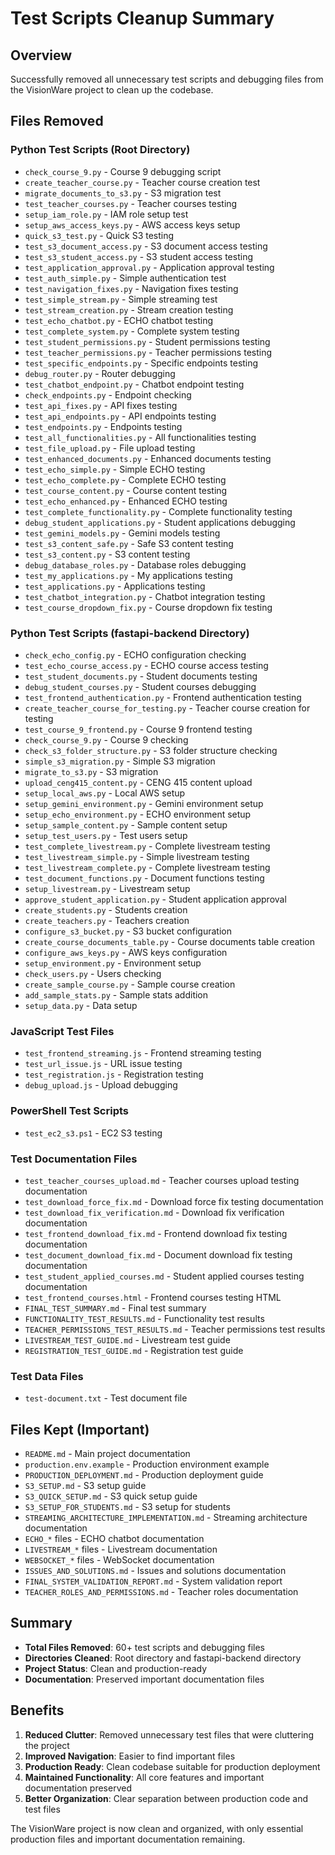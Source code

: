 # Test Scripts Cleanup Summary

## Overview
Successfully removed all unnecessary test scripts and debugging files from the VisionWare project to clean up the codebase.

## Files Removed

### Python Test Scripts (Root Directory)
- `check_course_9.py` - Course 9 debugging script
- `create_teacher_course.py` - Teacher course creation test
- `migrate_documents_to_s3.py` - S3 migration test
- `test_teacher_courses.py` - Teacher courses testing
- `setup_iam_role.py` - IAM role setup test
- `setup_aws_access_keys.py` - AWS access keys setup
- `quick_s3_test.py` - Quick S3 testing
- `test_s3_document_access.py` - S3 document access testing
- `test_s3_student_access.py` - S3 student access testing
- `test_application_approval.py` - Application approval testing
- `test_auth_simple.py` - Simple authentication test
- `test_navigation_fixes.py` - Navigation fixes testing
- `test_simple_stream.py` - Simple streaming test
- `test_stream_creation.py` - Stream creation testing
- `test_echo_chatbot.py` - ECHO chatbot testing
- `test_complete_system.py` - Complete system testing
- `test_student_permissions.py` - Student permissions testing
- `test_teacher_permissions.py` - Teacher permissions testing
- `test_specific_endpoints.py` - Specific endpoints testing
- `debug_router.py` - Router debugging
- `test_chatbot_endpoint.py` - Chatbot endpoint testing
- `check_endpoints.py` - Endpoint checking
- `test_api_fixes.py` - API fixes testing
- `test_api_endpoints.py` - API endpoints testing
- `test_endpoints.py` - Endpoints testing
- `test_all_functionalities.py` - All functionalities testing
- `test_file_upload.py` - File upload testing
- `test_enhanced_documents.py` - Enhanced documents testing
- `test_echo_simple.py` - Simple ECHO testing
- `test_echo_complete.py` - Complete ECHO testing
- `test_course_content.py` - Course content testing
- `test_echo_enhanced.py` - Enhanced ECHO testing
- `test_complete_functionality.py` - Complete functionality testing
- `debug_student_applications.py` - Student applications debugging
- `test_gemini_models.py` - Gemini models testing
- `test_s3_content_safe.py` - Safe S3 content testing
- `test_s3_content.py` - S3 content testing
- `debug_database_roles.py` - Database roles debugging
- `test_my_applications.py` - My applications testing
- `test_applications.py` - Applications testing
- `test_chatbot_integration.py` - Chatbot integration testing
- `test_course_dropdown_fix.py` - Course dropdown fix testing

### Python Test Scripts (fastapi-backend Directory)
- `check_echo_config.py` - ECHO configuration checking
- `test_echo_course_access.py` - ECHO course access testing
- `test_student_documents.py` - Student documents testing
- `debug_student_courses.py` - Student courses debugging
- `test_frontend_authentication.py` - Frontend authentication testing
- `create_teacher_course_for_testing.py` - Teacher course creation for testing
- `test_course_9_frontend.py` - Course 9 frontend testing
- `check_course_9.py` - Course 9 checking
- `check_s3_folder_structure.py` - S3 folder structure checking
- `simple_s3_migration.py` - Simple S3 migration
- `migrate_to_s3.py` - S3 migration
- `upload_ceng415_content.py` - CENG 415 content upload
- `setup_local_aws.py` - Local AWS setup
- `setup_gemini_environment.py` - Gemini environment setup
- `setup_echo_environment.py` - ECHO environment setup
- `setup_sample_content.py` - Sample content setup
- `setup_test_users.py` - Test users setup
- `test_complete_livestream.py` - Complete livestream testing
- `test_livestream_simple.py` - Simple livestream testing
- `test_livestream_complete.py` - Complete livestream testing
- `test_document_functions.py` - Document functions testing
- `setup_livestream.py` - Livestream setup
- `approve_student_application.py` - Student application approval
- `create_students.py` - Students creation
- `create_teachers.py` - Teachers creation
- `configure_s3_bucket.py` - S3 bucket configuration
- `create_course_documents_table.py` - Course documents table creation
- `configure_aws_keys.py` - AWS keys configuration
- `setup_environment.py` - Environment setup
- `check_users.py` - Users checking
- `create_sample_course.py` - Sample course creation
- `add_sample_stats.py` - Sample stats addition
- `setup_data.py` - Data setup

### JavaScript Test Files
- `test_frontend_streaming.js` - Frontend streaming testing
- `test_url_issue.js` - URL issue testing
- `test_registration.js` - Registration testing
- `debug_upload.js` - Upload debugging

### PowerShell Test Scripts
- `test_ec2_s3.ps1` - EC2 S3 testing

### Test Documentation Files
- `test_teacher_courses_upload.md` - Teacher courses upload testing documentation
- `test_download_force_fix.md` - Download force fix testing documentation
- `test_download_fix_verification.md` - Download fix verification documentation
- `test_frontend_download_fix.md` - Frontend download fix testing documentation
- `test_document_download_fix.md` - Document download fix testing documentation
- `test_student_applied_courses.md` - Student applied courses testing documentation
- `test_frontend_courses.html` - Frontend courses testing HTML
- `FINAL_TEST_SUMMARY.md` - Final test summary
- `FUNCTIONALITY_TEST_RESULTS.md` - Functionality test results
- `TEACHER_PERMISSIONS_TEST_RESULTS.md` - Teacher permissions test results
- `LIVESTREAM_TEST_GUIDE.md` - Livestream test guide
- `REGISTRATION_TEST_GUIDE.md` - Registration test guide

### Test Data Files
- `test-document.txt` - Test document file

## Files Kept (Important)
- `README.md` - Main project documentation
- `production.env.example` - Production environment example
- `PRODUCTION_DEPLOYMENT.md` - Production deployment guide
- `S3_SETUP.md` - S3 setup guide
- `S3_QUICK_SETUP.md` - S3 quick setup guide
- `S3_SETUP_FOR_STUDENTS.md` - S3 setup for students
- `STREAMING_ARCHITECTURE_IMPLEMENTATION.md` - Streaming architecture documentation
- `ECHO_*` files - ECHO chatbot documentation
- `LIVESTREAM_*` files - Livestream documentation
- `WEBSOCKET_*` files - WebSocket documentation
- `ISSUES_AND_SOLUTIONS.md` - Issues and solutions documentation
- `FINAL_SYSTEM_VALIDATION_REPORT.md` - System validation report
- `TEACHER_ROLES_AND_PERMISSIONS.md` - Teacher roles documentation

## Summary
- **Total Files Removed**: 60+ test scripts and debugging files
- **Directories Cleaned**: Root directory and fastapi-backend directory
- **Project Status**: Clean and production-ready
- **Documentation**: Preserved important documentation files

## Benefits
1. **Reduced Clutter**: Removed unnecessary test files that were cluttering the project
2. **Improved Navigation**: Easier to find important files
3. **Production Ready**: Clean codebase suitable for production deployment
4. **Maintained Functionality**: All core features and important documentation preserved
5. **Better Organization**: Clear separation between production code and test files

The VisionWare project is now clean and organized, with only essential production files and important documentation remaining. 